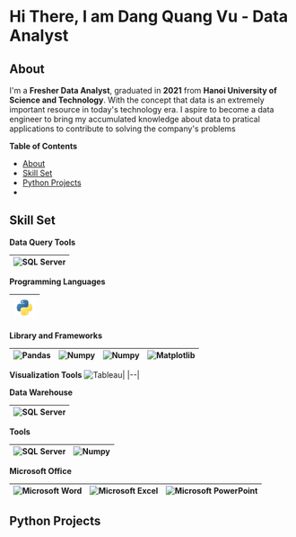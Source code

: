 
<h1> Hi There, I am Dang Quang Vu - Data Analyst</h1>

## About

I'm a **Fresher Data Analyst**, graduated in **2021** from **Hanoi University of Science and Technology**. With the concept that data is an extremely important resource in today's technology era. I aspire to become a data engineer to bring my accumulated knowledge about data to pratical applications to contribute to solving the company's problems

**Table of Contents**

- [About](#about)
- [Skill Set](#skill-set)
- [Python Projects](#python-projects)
- 
## Skill Set

**Data Query Tools**

<img title="SQL Server Management studio" alt="SQL Server" width="40px" src="https://img.icons8.com/color/48/000000/microsoft-sql-server.png" />|
|--|

**Programming Languages**

<img title="Python" alt="Python" width="40px" src="https://raw.githubusercontent.com/github/explore/master/topics/python/python.png" />|
|--|


**Library and Frameworks**

<img title="Pandas" alt="Pandas" width="63px" src="https://www.kindpng.com/picc/m/574-5747046_python-pandas-logo-transparent-hd-png-download.png" />|<img  title="Numpy" alt="Numpy" width="40px" src="https://img.icons8.com/color/48/000000/numpy.png"/>|<img  title="Numpy" alt="Numpy" width="40px" src="https://seaborn.pydata.org/_images/logo-tall-lightbg.svg"/>|<img  title="Matplotlib" alt="Matplotlib" width="63px" src="https://matplotlib.org/3.4.1/_static/logo2_compressed.svg"/>|
|--|--|--|--|

**Visualization Tools**
<img title="Tableau" alt="Tableau" width="40px" src="https://img.icons8.com/color/48/000000/tableau-software.png" />|
|--|


**Data Warehouse**

<img title="SQL Server Management studio" alt="SQL Server" width="68px" src="https://res.cloudinary.com/hevo/image/upload/f_auto,q_auto/v1631185230/hevo-learn/bigtable-vs-bigquery-4.png" />|
|--|

**Tools**

<img title="SQL Server Management studio" alt="SQL Server" width="40px" src="https://img.icons8.com/color/48/000000/pycharm.png" />|<img  title="Numpy" alt="Numpy" width="40px" src="https://upload.wikimedia.org/wikipedia/commons/thumb/3/38/Jupyter_logo.svg/1200px-Jupyter_logo.svg.png"/>
|--|--|


**Microsoft Office**

<img title="Microsoft Word" alt="Microsoft Word" width="40px" src="https://img.icons8.com/fluency/48/000000/microsoft-word-2019.png" />|<img  title="Microsoft Excel" alt="Microsoft Excel" width="40px" src="https://img.icons8.com/color/48/000000/microsoft-excel-2019--v1.png"/>|<img  title="Microsoft PowerPoint" alt="Microsoft PowerPoint" width="40px" src="https://img.icons8.com/fluency/48/000000/microsoft-powerpoint-2019.png"/>|
|--|--|--|

## Python Projects

